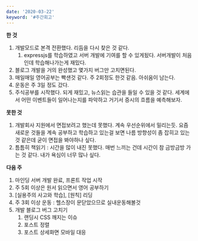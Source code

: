 ```yaml
---
date: '2020-03-22'
keyword: '#주간회고'
---
```


**한 것**

1. 개발모드로 본격 전환했다. 리듬을 다시 찾은 것 같다. 
    1. expressjs를 학습하였고 서버 개발에 기여를 할 수 있게됬다. 서버개발이 처음인데 학습해나가는게 재밌다. 
2. 블로그 개발을 거의 완성했고 몇가지 버그만 고치면된다. 
3. 매일매일 영어공부는 빡샌것 같다. 주 2회정도 한것 같음. 아쉬움이 남는다.
4. 운동은 주 3일 정도 갔다. 
5. 주식공부를 시작했다. 되게 재밌고, 뉴스읽는 습관을 들일 수 있을 것 같다. 세계에서 어떤 이벤트들이 일어나는지를 파악하고 거기서 증시의 흐름을 예측해보자. 

**못한 것**

1. 개발회사 지원에서 면접보려고 했는데 못했다. 계속 우선순위에서 밀리는듯. 요즘 새로운 것들을 계속  공부하고 학습하고 있는걸 보면 나름 방향성이 좀 잡히고 있는 것 같은데 굳이 면접을 봐야하나 싶다. 
2. 틈틈히 책읽기 : 시간을 많이 내진 못했다. 매번 느끼는 건데 시간이 참 금방금방 가는 것 같다. 내가 욕심이 너무 많나 싶다. 

**다음 주**

1. 마인딩 서버 개발 완료, 프론트 작업 시작 
2. 주 5회 이상은 원서 읽으면서 영어 공부하기 
3. [실용주의 사고와 학습], [원칙] 리딩
4. 주 3회 이상 운동 : 헬스장이 문닫았으므로 실내운동해볼것
5. 개발 블로그 버그 고치기
    1. 랜딩시 CSS 깨지는 이슈 
    2. 포스트 정렬
    3. 포스트 상세화면 모바일 대응